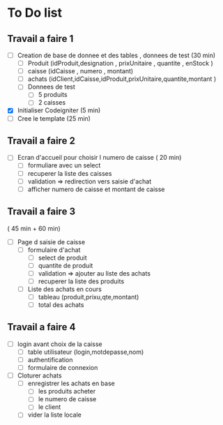 # To Do list

## Travail a faire 1

- [ ] Creation de base de donnee et des tables , donnees de test (30 min)
  - [ ] Produit (idProduit,designation , prixUnitaire , quantite , enStock )
  - [ ]  caisse (idCaisse , numero , montant)
  - [ ]  achats (idClient,idCaisse,idProduit,prixUnitaire,quantite,montant )
  - [ ] Donnees de test
    - [ ] 5 produits
    - [ ] 2 caisses
- [x] Initialiser Codeigniter (5 min)
- [ ] Cree le template (25 min)

## Travail a faire 2

- [ ] Ecran d'accueil pour choisir l numero de caisse ( 20 min)
  - [ ] formuliare avec un select
  - [ ] recuperer la liste des caisses
  - [ ] validation => redirection vers saisie d'achat
  - [ ] afficher numero de caisse et montant de caisse

## Travail a faire 3

( 45 min + 60 min)

- [ ] Page d saisie de caisse
  - [ ] formulaire d'achat
    - [ ] select de produit
    - [ ] quantite de produit
    - [ ] validation => ajouter au liste des achats
    - [ ] recuperer la liste des produits
  - [ ] Liste des achats en cours
    - [ ] tableau (produit,prixu,qte,montant)
    - [ ] total des achats

## Travail a faire 4

- [ ] login avant choix de la caisse
  - [ ] table utilisateur (login,motdepasse,nom)
  - [ ] authentification
  - [ ] formulaire de connexion
- [ ] Cloturer achats
  - [ ] enregistrer les achats en base
    - [ ] les produits acheter
    - [ ] le numero de caisse
    - [ ] le client
  - [ ] vider la liste locale
